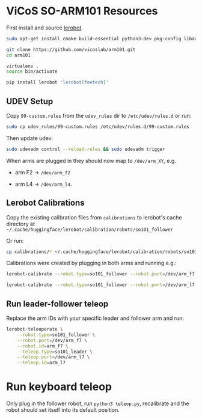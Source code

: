 # ViCoS SO-ARM101 Resources

First install and source [lerobot](https://huggingface.co/docs/lerobot/en/installation).

```bash
sudo apt-get install cmake build-essential python3-dev pkg-config libavformat-dev libavcodec-dev libavdevice-dev libavutil-dev libswscale-dev libswresample-dev libavfilter-dev pkg-config virtualenv

git clone https://github.com/vicoslab/arm101.git
cd arm101

virtualenv .
source bin/activate

pip install lerobot 'lerobot[feetech]'
```

## UDEV Setup

Copy `99-custom.rules` from the `udev_rules` dir to `/etc/udev/rules.d` or run:

```bash
sudo cp udev_rules/99-custom.rules /etc/udev/rules.d/99-custom.rules
```

Then update udev:

```bash
sudo udevadm control --reload-rules && sudo udevadm trigger
```

When arms are plugged in they should now map to `/dev/arm_XY`, e.g.

- arm F2 -> `/dev/arm_f2` 
 
- arm L4 -> `/dev/arm_l4`.

## Lerobot Calibrations

Copy the existing calibration files from `calibrations` to lerobot's cache directory at `~/.cache/huggingface/lerobot/calibration/robots/so101_follower`

Or run:
```bash
cp calibrations/* ~/.cache/huggingface/lerobot/calibration/robots/so101_follower/
```

Calibrations were created by plugging in both arms and running e.g.:

```bash
lerobot-calibrate --robot.type=so101_follower --robot.port=/dev/arm_f7 --robot.id=arm_f7

lerobot-calibrate --robot.type=so101_follower --robot.port=/dev/arm_l7 --robot.id=arm_l7
```

## Run leader-follower teleop

Replace the arm IDs with your specific leader and follower arm and run:
```bash
lerobot-teleoperate \
    --robot.type=so101_follower \
    --robot.port=/dev/arm_f7 \
    --robot.id=arm_f7 \
    --teleop.type=so101_leader \
    --teleop.port=/dev/arm_l7 \
    --teleop.id=arm_l7
```


# Run keyboard teleop

Only plug in the follower robot, run `python3 teleop.py`, recalibrate and the robot should set itself into its default position.